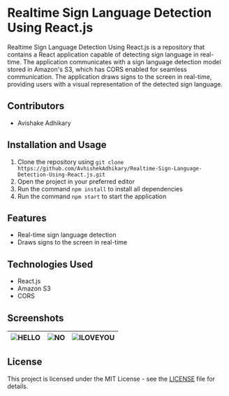 # Realtime Sign Language Detection Using React.js

Realtime Sign Language Detection Using React.js is a repository that contains a React application capable of detecting sign language in real-time. The application communicates with a sign language detection model stored in Amazon's S3, which has CORS enabled for seamless communication. The application draws signs to the screen in real-time, providing users with a visual representation of the detected sign language.

## Contributors

- Avishake Adhikary 

## Installation and Usage

1. Clone the repository using `git clone https://github.com/AvhishekAdhikary/Realtime-Sign-Language-Detection-Using-React.js.git`
2. Open the project in your preferred editor
3. Run the command `npm install` to install all dependencies
4. Run the command `npm start` to start the application

## Features

- Real-time sign language detection
- Draws signs to the screen in real-time

## Technologies Used

- React.js
- Amazon S3
- CORS

## Screenshots

|![HELLO](https://github.com/AvhishekAdhikary/Realtime-Sign-Language-Detection-Using-React.js/assets/32614982/b2593ca9-6aac-4e50-984f-d8cbfce18c88)|![NO](https://github.com/AvhishekAdhikary/Realtime-Sign-Language-Detection-Using-React.js/assets/32614982/5ae48f07-39da-40ce-ba7f-2c096384bf30)|![ILOVEYOU](https://github.com/AvhishekAdhikary/Realtime-Sign-Language-Detection-Using-React.js/assets/32614982/96c201aa-452c-4db7-8899-6354d13db704)|
|---|---|---|

## License

This project is licensed under the MIT License - see the [LICENSE](LICENSE) file for details.
